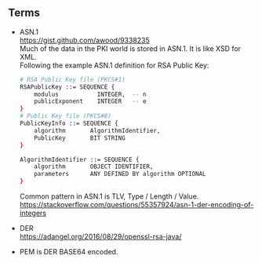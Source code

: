 ## Terms  
- ASN.1  
  https://gist.github.com/awood/9338235  
  Much of the data in the PKI world is stored in ASN.1. It is like XSD for XML.  
  Following the example ASN.1 definition for RSA Public Key:  
    ```sh
    # RSA Public Key file (PKCS#1)
    RSAPublicKey ::= SEQUENCE {
        modulus           INTEGER,  -- n
        publicExponent    INTEGER   -- e
    }
    # Public Key file (PKCS#8)
    PublicKeyInfo ::= SEQUENCE {
        algorithm       AlgorithmIdentifier,
        PublicKey       BIT STRING
    }

    AlgorithmIdentifier ::= SEQUENCE {
        algorithm       OBJECT IDENTIFIER,
        parameters      ANY DEFINED BY algorithm OPTIONAL
    }    
    ```
  Common pattern in ASN.1 is TLV, Type / Length / Value.  
  https://stackoverflow.com/questions/55357924/asn-1-der-encoding-of-integers    

- DER  
  https://adangel.org/2016/08/29/openssl-rsa-java/  

- PEM
  is DER BASE64 encoded.
